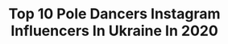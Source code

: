---
title: Top 10 Pole Dancers Instagram Influencers In Ukraine In 2020
description: >-
  Find top pole dancers Instagram influencers in Ukraine in 2020. Most popular hashtags: #split #poletrick #exoticpoledance #pole.
platform: Instagram
profiles:
  - username: "megan.4x"
    fullname: >-
      Ебало попроще🦊
    location: "Ukraine"
    followers: 11709
    engagement: 1682
    commentsToLikes: 0.119426
    id: ck8t2wgx40y8x0j780w6ujytk
    verified: false
    hashtags: "#blondehair, #like4likes, #hellokitty, #tattoo"
  - username: "olesyabulletka"
    fullname: >-
      OlesyaBulletka
    location: "Ukraine"
    followers: 25578
    engagement: 347
    commentsToLikes: 0.034911
    id: ck15rz0anaer50i19xjik4xax
    verified: false
    hashtags: ""
  - username: "anastasiasokolovapoledancer"
    fullname: >-
      Anastasia Sokolova
    location: "Ukraine"
    followers: 165379
    engagement: 347
    commentsToLikes: 0.022802
    id: ck5zo7s9kpyb50i1494yrmiab
    verified: true
    hashtags: "#poleshapes, #pole, #trainingsonline, #sexypolewear"
  - username: "duoflame_official"
    fullname: >-
      Aiusha Ivashkina
    location: "Ukraine"
    followers: 11697
    engagement: 677
    commentsToLikes: 0.036009
    id: ck0u0407ysh6f0i19chd2hds3
    verified: false
    hashtags: "#10years, #health, #milana, #dancing"
  - username: "svetlana_yurchak"
    fullname: >-
      Svetlana Yurchak
    location: "Ukraine"
    followers: 31632
    engagement: 266
    commentsToLikes: 0.054982
    id: ck13c75cnyxt00i195j7kh9lg
    verified: false
    hashtags: "#poledancing, #yurchakpushups, #boomchallenge, #musk"
  - username: "kaya.blum"
    fullname: >-
      KayaBlum
    location: "Ukraine"
    followers: 22017
    engagement: 431
    commentsToLikes: 0.029502
    id: ck5zo7m8hpxxj0i14dylhzqv4
    verified: false
    hashtags: "#tricks, #exoticdance, #love, #pleaser"
  - username: "abalyaev"
    fullname: >-
      Alexander Abalyaev🇺🇦🇺🇸
    location: "Ukraine"
    followers: 18694
    engagement: 385
    commentsToLikes: 0.033840
    id: ck6udjcstlfs20j71sqq0h4d1
    verified: false
    hashtags: "#powermove, #acrodance, #calisthenics, #acrobatic"
  - username: "daria__skvortsova"
    fullname: >-
      Дарья Скворцова
    location: "Ukraine"
    followers: 12013
    engagement: 987
    commentsToLikes: 0.011870
    id: ck6uhksg79opg0j71j5h7b1mr
    verified: false
    hashtags: "#exotic, #morning, #gm, #acrobatics"
  - username: "anastasia.personagrata"
    fullname: >-
      Anastasia Vladimirovna
    location: "Ukraine"
    followers: 156131
    engagement: 436
    commentsToLikes: 0.028426
    id: ck5znptpaoxku0i14xcd6vllk
    verified: false
    hashtags: "#infinitylove, #poletricks, #tsarskypeople, #trainingtips"
  - username: "tymoshenko_yaroslava"
    fullname: >-
      Ярослава Тимошенко
    location: "Ukraine"
    followers: 42513
    engagement: 165
    commentsToLikes: 0.126208
    id: ck9hbef5cggp80j78j0qdmi64
    verified: false
    hashtags: "#jumpjumpjump, #pooltimefun, #beflexible, #split"
---